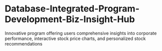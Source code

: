 # Database-Integrated-Program-Development-Biz-Insight-Hub
Innovative program offering users comprehensive insights into corporate performance,  interactive stock price charts, and personalized stock recommendations
